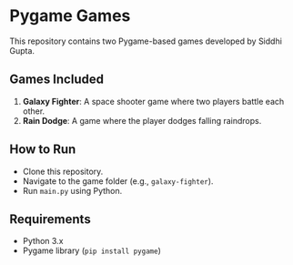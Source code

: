 # Pygame Games

This repository contains two Pygame-based games developed by Siddhi Gupta.

## Games Included
1. **Galaxy Fighter**: A space shooter game where two players battle each other.
2. **Rain Dodge**: A game where the player dodges falling raindrops.

## How to Run
- Clone this repository.
- Navigate to the game folder (e.g., `galaxy-fighter`).
- Run `main.py` using Python.

## Requirements
- Python 3.x
- Pygame library (`pip install pygame`)